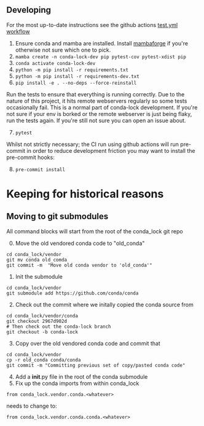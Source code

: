 
## Developing

For the most up-to-date instructions see the github actions [test.yml workflow](./github/workflows.test.yml)

1. Ensure conda and mamba are installed. Install [mambaforge](https://github.com/conda-forge/miniforge#mambaforge) if you're otherwise not sure which one to pick.
2. `mamba create -n conda-lock-dev pip pytest-cov pytest-xdist pip`
3. `conda activate conda-lock-dev`
4. `python -m pip install -r requirements.txt`
5. `python -m pip install -r requirements-dev.txt`
6. `pip install -e . --no-deps --force-reinstall`

Run the tests to ensure that everything is running correctly. Due to the nature of this project, it hits remote webservers regularly so some tests occasionally fail. This is a normal part of conda-lock development. If you're not sure if your env is borked or the remote webserver is just being flaky, run the tests again. If you're still not sure you can open an issue about.

7. `pytest`

Whilst not strictly necessary; the CI run using github actions will run pre-commit in order to reduce development friction you may want to install the pre-commit hooks:

8. `pre-commit install`


# Keeping for historical reasons
## Moving to git submodules
All command blocks will start from the root of the conda_lock git repo

0. Move the old vendored conda code to "old_conda"
```
cd conda_lock/vendor
git mv conda old_comda
git commit -m  "Move old conda vendor to 'old_conda'"
```
1. Init the submodule
```
cd conda_lock/vendor
git submodule add https://github.com/conda/conda
```
2. Check out the commit where we initally copied the conda source from
```
cd conda_lock/vendor/conda
git checkout 2967d902d
# Then check out the conda-lock branch
git checkout -b conda-lock
```
3. Copy over the old vendored conda code and commit that
```
cd conda_lock/vendor
cp -r old_conda conda/conda
git commit -m "Committing previous set of copy/pasted conda code"
```
4. Add a __init__.py file in the root of the conda submodule
5. Fix up the conda imports from within conda_lock
```
from conda_lock.vendor.conda.<whatever>
```
needs to change to:
```
from conda_lock.vendor.conda.conda.<whatever>
```
